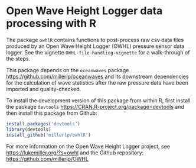 
<!-- README.md is generated from README.Rmd. Please edit that file -->

# Open Wave Height Logger data processing with R

The package `owhlR` contains functions to post-process raw csv data
files produced by an Open Wave Height Logger (OWHL) pressure sensor data
logger. See the vignette `OWHL-file-handling-vignette` for a
walk-through of the steps.

This package depends on the `oceanwaves` package
<https://github.com/millerlp/oceanwaves> and its downstream dependencies
for the calculation of wave statistics after the raw pressure data have
been imported and quality-checked.

To install the development version of this package from within R, first
install the package `devtools`
<https://CRAN.R-project.org/package=devtools> and then install this
package from Github:

``` r
install.packages('devtools')
library(devtools)
install_github('millerlp/owhlR')
```

For more information on the Open Wave Height Logger project, see
<https://lukemiller.org/?s=owhl> and the Github repository:
<https://github.com/millerlp/OWHL>
